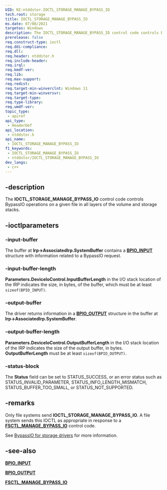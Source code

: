 ```yaml
---
UID: NI:ntddstor.IOCTL_STORAGE_MANAGE_BYPASS_IO
tech.root: storage
title: IOCTL_STORAGE_MANAGE_BYPASS_IO
ms.date: 07/08/2021
targetos: Windows
description: The IOCTL_STORAGE_MANAGE_BYPASS_IO control code controls BypassIO operations on a given file in all layers of the volume and storage stacks.
prerelease: false
req.construct-type: ioctl
req.ddi-compliance: 
req.dll: 
req.header: ntddstor.h
req.include-header: 
req.irql: 
req.kmdf-ver: 
req.lib: 
req.max-support: 
req.redist: 
req.target-min-winverclnt: Windows 11
req.target-min-winversvr: 
req.target-type: 
req.type-library: 
req.umdf-ver: 
topic_type:
 - apiref
api_type:
 - HeaderDef
api_location:
 - ntddstor.h
api_name:
 - IOCTL_STORAGE_MANAGE_BYPASS_IO
f1_keywords:
 - IOCTL_STORAGE_MANAGE_BYPASS_IO
 - ntddstor/IOCTL_STORAGE_MANAGE_BYPASS_IO
dev_langs:
 - c++
---
```


## -description

The **IOCTL_STORAGE_MANAGE_BYPASS_IO** control code controls BypassIO operations on a given file in all layers of the volume and storage stacks.

## -ioctlparameters

### -input-buffer

The buffer at **Irp->AssociatedIrp.SystemBuffer** contains a [**BPIO_INPUT**](ns-ntddstor-bpio_input.md) structure with information related to a BypassIO request.

### -input-buffer-length

**Parameters.DeviceIoControl.InputBufferLength** in the I/O stack location of the IRP indicates the size, in bytes, of the buffer, which must be at least ```sizeof(BPIO_INPUT)```.

### -output-buffer

The driver returns information in a [**BPIO_OUTPUT**](ns-ntddstor-bpio_output.md) structure in the buffer at **Irp->AssociatedIrp.SystemBuffer**.

### -output-buffer-length

**Parameters.DeviceIoControl.OutputBufferLength** in the I/O stack location of the IRP indicates the size of the output buffer, in bytes. **OutputBufferLength** must be at least ```sizeof(BPIO_OUTPUT)```.

### -status-block

The **Status** field can be set to STATUS_SUCCESS, or an error status such as STATUS_INVALID_PARAMETER, STATUS_INFO_LENGTH_MISMATCH, STATUS_BUFFER_TOO_SMALL, or STATUS_NOT_SUPPORTED.

## -remarks

Only file systems send **IOCTL_STORAGE_MANAGE_BYPASS_IO**. A file system sends this IOCTL as appropriate in response to a [**FSCTL_MANAGE_BYPASS_IO**](../ntifs/ni-ntifs-fsctl_manage_bypass_io) control code.

See [BypassIO for storage drivers](/windows-hardware/drivers/storage/stornvme-feature-support/bypassio) for more information.

## -see-also

[**BPIO_INPUT**](ns-ntddstor-bpio_input.md)

[**BPIO_OUTPUT**](ns-ntddstor-bpio_output.md)

[**FSCTL_MANAGE_BYPASS_IO**](../ntifs/ni-ntifs-fsctl_manage_bypass_io)
